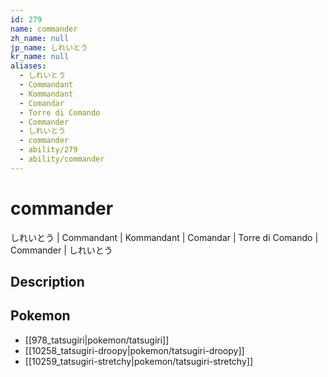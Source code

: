 ```yaml
---
id: 279
name: commander
zh_name: null
jp_name: しれいとう
kr_name: null
aliases:
  - しれいとう
  - Commandant
  - Kommandant
  - Comandar
  - Torre di Comando
  - Commander
  - しれいとう
  - commander
  - ability/279
  - ability/commander
---
```

# commander

しれいとう | Commandant | Kommandant | Comandar | Torre di Comando | Commander | しれいとう

## Description



## Pokemon

- [[978_tatsugiri|pokemon/tatsugiri]]
- [[10258_tatsugiri-droopy|pokemon/tatsugiri-droopy]]
- [[10259_tatsugiri-stretchy|pokemon/tatsugiri-stretchy]]

